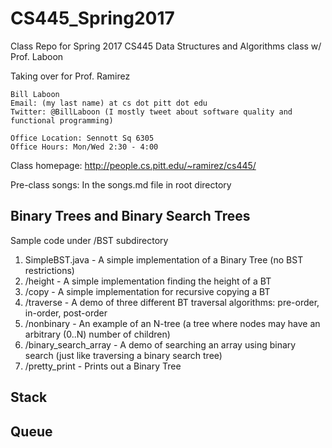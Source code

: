 # CS445_Spring2017
Class Repo for Spring 2017 CS445 Data Structures and Algorithms class w/ Prof. Laboon

Taking over for Prof. Ramirez

```
Bill Laboon
Email: (my last name) at cs dot pitt dot edu
Twitter: @BillLaboon (I mostly tweet about software quality and functional programming)

Office Location: Sennott Sq 6305
Office Hours: Mon/Wed 2:30 - 4:00
```

Class homepage: http://people.cs.pitt.edu/~ramirez/cs445/

Pre-class songs: In the songs.md file in root directory

## Binary Trees and Binary Search Trees

Sample code under /BST subdirectory

1. SimpleBST.java - A simple implementation of a Binary Tree (no BST restrictions)
2. /height - A simple implementation finding the height of a BT
3. /copy - A simple implementation for recursive copying a BT
4. /traverse - A demo of three different BT traversal algorithms: pre-order, in-order, post-order
5. /nonbinary - An example of an N-tree (a tree where nodes may have an arbitrary (0..N) number of children)
6. /binary_search_array - A demo of searching an array using binary search (just like traversing a binary search tree)
7. /pretty_print - Prints out a Binary Tree

## Stack

## Queue

